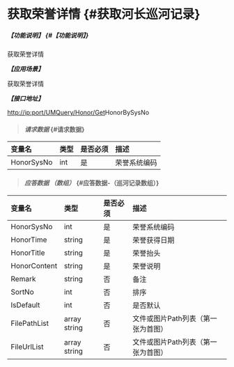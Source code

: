 # 获取荣誉详情 {#获取河长巡河记录}

##### _【功能说明】_ {#【功能说明】}

获取荣誉详情

_**【应用场景】**_

获取荣誉详情

_**【接口地址】**_

[http://ip:port/UMQuery/Honor/Get](http://ip:port/HMQuery/PatrolRiver/GetPatrolRivers)HonorBySysNo

> #### _请求数据_ {#请求数据}

| 变量名 | 类型 | 是否必须 | 描述 |
| :--- | :--- | :--- | :--- |
| HonorSysNo | int | 是 | 荣誉系统编码 |

> #### _应答数据 （数组）_ {#应答数据-（巡河记录数组）}

| 变量名 | 类型 | 是否必须 | 描述 |
| :--- | :--- | :--- | :--- |
| HonorSysNo | int | 是 | 荣誉系统编码 |
| HonorTime | string | 是 | 荣誉获得日期 |
| HonorTitle | string | 是 | 荣誉抬头 |
| HonorContent | string | 是 | 荣誉说明 |
| Remark | string | 否 | 备注 |
| SortNo | int | 否 | 排序 |
| IsDefault | int | 否 | 是否默认 |
| FilePathList | array string | 否 | 文件或图片Path列表（第一张为首图） |
| FileUrlList | array string | 否 | 文件或图片Path列表（第一张为首图） |











